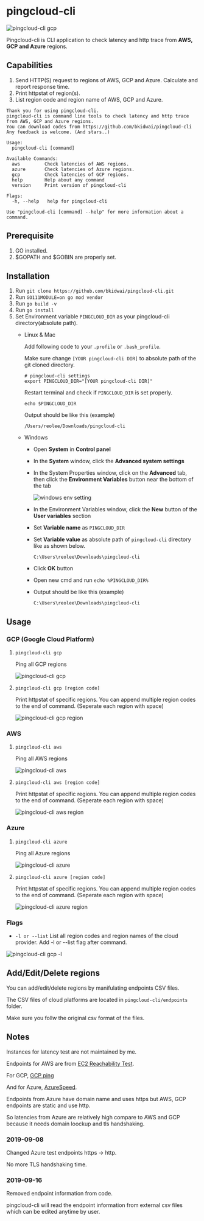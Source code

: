 # pingcloud-cli
![pingcloud-cli gcp](/assets/images/gcp-all.png)

Pingcloud-cli is CLI application to check latency and http trace from **AWS, GCP and Azure** regions.



## Capabilities

1.  Send HTTP(S) request to regions of AWS, GCP and Azure. Calculate and report response time.
2.  Print httpstat of region(s).
3.  List region code and region name of AWS, GCP and Azure.


```
Thank you for using pingcloud-cli.
pingcloud-cli is command line tools to check latency and http trace from AWS, GCP and Azure regions.
You can download codes from https://github.com/bkidwai/pingcloud-cli
Any feedback is welcome. (And stars..)

Usage:
  pingcloud-cli [command]

Available Commands:
  aws         Check latencies of AWS regions.
  azure       Check latencies of Azure regions.
  gcp         Check latencies of GCP regions.
  help        Help about any command
  version     Print version of pingcloud-cli

Flags:
  -h, --help   help for pingcloud-cli

Use "pingcloud-cli [command] --help" for more information about a command.
```

## Prerequisite
1.  GO installed.
2.  $GOPATH and $GOBIN are properly set.



## Installation
1.  Run `git clone https://github.com/bkidwai/pingcloud-cli.git`
2.  Run `GO111MODULE=on go mod vendor`
3.  Run `go build -v`
4.  Run `go install`
5.  Set Environment variable `PINGCLOUD_DIR` as your pingcloud-cli directory(absolute path). 
    * Linux & Mac
    
      Add following code to your `.profile` or `.bash_profile`. 
      
      Make sure change `[YOUR pingcloud-cli DIR]` to absolute path of the git cloned directory.
      ```
      # pingcloud-cli settings
      export PINGCLOUD_DIR="[YOUR pingcloud-cli DIR]"
      ```
      Restart terminal and check if `PINGCLOUD_DIR` is set properly.
      ```
      echo $PINGCLOUD_DIR
      ```
      Output should be like this (example)
      ```
      /Users/reolee/Downloads/pingcloud-cli
      ```
    * Windows

      * Open **System** in **Control panel**
      * In the **System** window, click the **Advanced system settings** 
      * In the System Properties window, click on the **Advanced** tab, then click the **Environment Variables** button near the bottom of the tab

        ![windows env setting](/assets/images/winenv.jpg)
      * In the Environment Variables window, click the **New** button of the **User variables** section
      * Set **Variable name** as `PINGCLOUD_DIR`
      * Set **Variable value** as absolute path of `pingcloud-cli` directory like as shown below.
        ```
        C:\Users\reolee\Downloads\pingcloud-cli
        ```
      * Click **OK** button
      * Open new cmd and run `echo %PINGCLOUD_DIR%`
      * Output should be like this (example)
        ```
        C:\Users\reolee\Downloads\pingcloud-cli
        ```


## Usage
### GCP (Google Cloud Platform)
1.  `pingcloud-cli gcp`

    Ping all GCP regions

    ![pingcloud-cli gcp](/assets/images/gcp.png)
2.  `pingcloud-cli gcp [region code]`

    Print httpstat of specific regions. You can append multiple region codes to the end of command. (Seperate each region with space)

    ![pingcloud-cli gcp region](/assets/images/gcp-region.png)
 

### AWS
1.  `pingcloud-cli aws`

    Ping all AWS regions

    ![pingcloud-cli aws](/assets/images/aws.png)
2.  `pingcloud-cli aws [region code]`

    Print httpstat of specific regions. You can append multiple region codes to the end of command. (Seperate each region with space)

    ![pingcloud-cli aws region](/assets/images/aws-region.png)

### Azure
1.  `pingcloud-cli azure`

    Ping all Azure regions

    ![pingcloud-cli azure](/assets/images/azure.png)
2.  `pingcloud-cli azure [region code]`

    Print httpstat of specific regions. You can append multiple region codes to the end of command. (Seperate each region with space)

    ![pingcloud-cli azure region](/assets/images/azure-region.png)

### Flags
* `-l or --list`
List all region codes and region names of the cloud provider. Add -l or --list flag after command.

![pingcloud-cli gcp -l](/assets/images/gcp-list.png) 

## Add/Edit/Delete regions
You can add/edit/delete regions by manifulating endpoints CSV files.

The CSV files of cloud platforms are located in `pingcloud-cli/endpoints` folder.

Make sure you follw the original csv format of the files.


## Notes
Instances for latency test are not maintained by me. 

Endpoints for AWS are from [EC2 Reachability Test](http://ec2-reachability.amazonaws.com/).

For GCP, [GCP ping](http://www.gcping.com/)

And for Azure, [AzureSpeed](https://github.com/blrchen/AzureSpeed).

Endpoints from Azure have domain name and uses https but AWS, GCP endpoints are static and use http. 

So latencies from Azure are relatively high compare to AWS and GCP because it needs domain loockup and tls handshaking.

### 2019-09-08
Changed Azure test endpoints https -> http.

No more TLS handshaking time.

### 2019-09-16
Removed endpoint information from code.

pingcloud-cli will read the endpoint information from external csv files which can be edited anytime by user.
